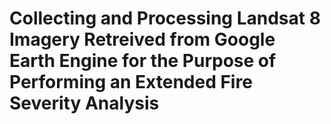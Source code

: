# Collecting and Processing Landsat 8 Imagery Retreived from Google Earth Engine for the Purpose of Performing an Extended Fire Severity Analysis

